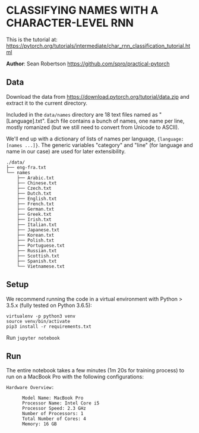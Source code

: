 # CLASSIFYING NAMES WITH A CHARACTER-LEVEL RNN

This is the tutorial at: https://pytorch.org/tutorials/intermediate/char_rnn_classification_tutorial.html

**Author**: Sean Robertson https://github.com/spro/practical-pytorch

## Data
Download the data from
https://download.pytorch.org/tutorial/data.zip
and extract it to the current directory.

Included in the ``data/names`` directory are 18 text files named as
"[Language].txt". Each file contains a bunch of names, one name per
line, mostly romanized (but we still need to convert from Unicode to
ASCII).

We'll end up with a dictionary of lists of names per language,
``{language: [names ...]}``. The generic variables "category" and "line"
(for language and name in our case) are used for later extensibility.

```
./data/
├── eng-fra.txt
└── names
    ├── Arabic.txt
    ├── Chinese.txt
    ├── Czech.txt
    ├── Dutch.txt
    ├── English.txt
    ├── French.txt
    ├── German.txt
    ├── Greek.txt
    ├── Irish.txt
    ├── Italian.txt
    ├── Japanese.txt
    ├── Korean.txt
    ├── Polish.txt
    ├── Portuguese.txt
    ├── Russian.txt
    ├── Scottish.txt
    ├── Spanish.txt
    └── Vietnamese.txt
```

## Setup

We recommend running the code in a virtual environment with Python > 3.5.x (fully tested on Python 3.6.5):
```
virtualenv -p python3 venv
source venv/bin/activate
pip3 install -r requirements.txt
```

Run `jupyter notebook`

## Run

The entire notebook takes a few minutes (1m 20s for training process) to run on a MacBook Pro with the following configurations:
```
Hardware Overview:

      Model Name: MacBook Pro
      Processor Name: Intel Core i5
      Processor Speed: 2.3 GHz
      Number of Processors: 1
      Total Number of Cores: 4
      Memory: 16 GB
```
